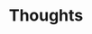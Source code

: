 ---
layout: posts_by_category
categories: thoughts
title: Thoughts
permalink: /category/thoughts
---